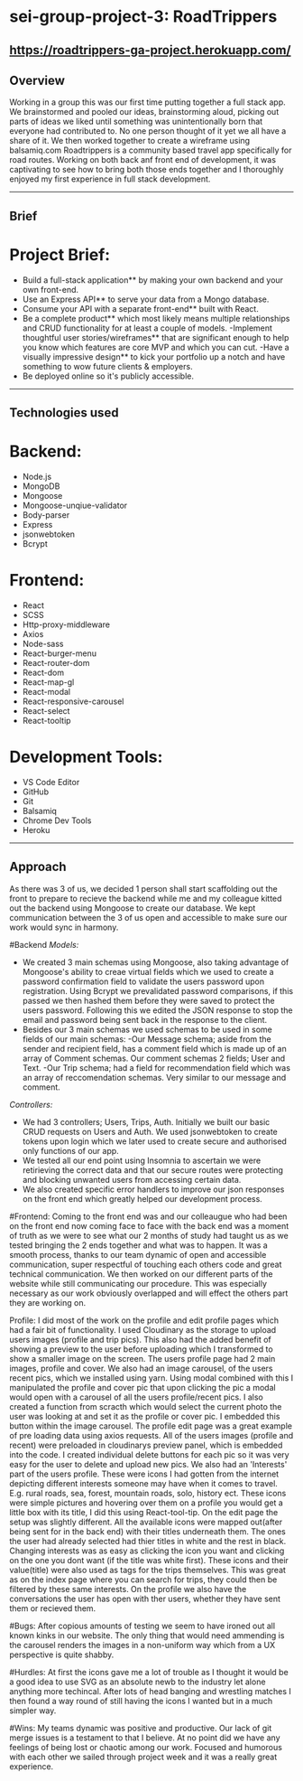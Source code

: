 # sei-group-project-3: RoadTrippers

## https://roadtrippers-ga-project.herokuapp.com/

## Overview

Working in a group this was our first time putting together a full stack app. We brainstormed and pooled our ideas, brainstorming aloud, picking out parts of ideas we liked until something was unintentionally born that everyone had contributed to. No one person thought of it yet we all have a share of it.
We then worked together to create a wireframe using balsamiq.com
Roadtrippers is a community based travel app specifically for road routes.
Working on both back anf front end of development, it was captivating to see how to bring both those ends together and I thoroughly enjoyed my first experience in full stack development.

----------------

## Brief

# Project Brief:
- Build a full-stack application** by making your own backend and your own front-end.
- Use an Express API** to serve your data from a Mongo database.
- Consume your API with a separate front-end** built with React.
- Be a complete product** which most likely means multiple relationships and CRUD functionality for at least a couple of models.
-Implement thoughtful user stories/wireframes** that are significant enough to help you know which features are core MVP and which you can cut.
-Have a visually impressive design** to kick your portfolio up a notch and have something to wow future clients & employers.
- Be deployed online so it's publicly accessible.

--------------

## Technologies used
# Backend:
- Node.js
- MongoDB
- Mongoose
- Mongoose-unqiue-validator
- Body-parser
- Express
- jsonwebtoken
- Bcrypt

# Frontend:
- React
- SCSS
- Http-proxy-middleware
- Axios
- Node-sass
- React-burger-menu
- React-router-dom
- React-dom
- React-map-gl
- React-modal
- React-responsive-carousel
- React-select
- React-tooltip

# Development Tools:
- VS Code Editor
- GitHub
- Git
- Balsamiq
- Chrome Dev Tools
- Heroku

-----------------
## Approach
As there was 3 of us, we decided 1 person shall start scaffolding out the front to prepare to recieve the backend while me and my colleague kitted out the backend using Mongoose to create our database. We kept communication between the 3 of us open and accessible to make sure our work would sync in harmony.

#Backend
*Models:*

- We created 3 main schemas using Mongoose, also taking advantage of Mongoose's ability to creae virtual fields which we used to create a password confirmation field to validate the users password upon registration. Using Bcrypt we prevalidated password comparisons, if this passed we then hashed them before they were saved to protect the users password. Following this we edited the JSON response to stop the email and password being sent back in the response to the client.
- Besides our 3 main schemas we used schemas to be used in some fields of our main schemas:
-Our Message schema; aside from the sender and recipient field, has a comment field which is made up of an array of Comment schemas. Our comment schemas 2 fields; User and Text.
-Our Trip schema; had a field for recommendation field which was an array of reccomendation schemas. Very similar to our message and comment.

*Controllers:*
- We had 3 controllers; Users, Trips, Auth.
Initially we built our basic CRUD requests on Users and Auth. We used jsonwebtoken to create tokens upon login which we later used to create secure and authorised only functions of our app.
- We tested all our end point using Insomnia to ascertain we were retirieving the correct data and that our secure routes were protecting and blocking unwanted users from accessing certain data.
- We also created specific error handlers to improve our json responses on the front end which greatly helped our development process.

#Frontend:
Coming to the front end was and our colleaugue who had been on the front end now coming face to face with the back end was a moment of truth as we were to see what our 2 months of study had taught us as we tested bringing the 2 ends together and what was to happen. 
It was a smooth process, thanks to our team dynamic of open and accessible communication, super respectful of touching each others code and great technical communication. 
We then worked on our different parts of the website while still communicating our procedure. This was especially necessary as our work obviously overlapped and will effect the others part they are working on.

Profile:
I did most of the work on the profile and edit profile pages which had a fair bit of functionality.
I used Cloudinary as the storage to upload users images (profile and trip pics). This also had the added benefit of showing a preview to the user before uploading which I transformed to show a smaller image on the screen.
The users profile page had 2 main images, profile and cover. We also had an image carousel, of the users recent pics, which we installed using yarn. Using modal combined with this I manipulated the profile and cover pic that upon clicking the pic a modal would open with a carousel of  all the users profile/recent pics. I also created a function from scracth which would select the current photo the user was looking at and set it as the profile or cover pic. I embedded this button within the image carousel.
The profile edit page was a great example of pre loading data using axios requests. All of the users images (profile and recent) were preloaded in cloudinarys preview panel, which is embedded into the code. I created individual delete buttons for each pic so it was very easy for the user to delete and upload new pics. 
We also had an 'Interests' part of the users profile. 
These were icons I had gotten from the internet depicting different interests someone may have when it comes to travel. E.g. rural roads, sea, forest, mountain roads, solo, history ect. These icons were simple pictures and hovering over them on a profile you would get a little box with its title, I did this using React-tool-tip. On the edit page the setup was slightly different. All the available icons were mapped out(after being sent for in the back end) with their titles underneath them. The ones the user had already selected had thier titles in white and the rest in black. Changing interests was as easy as clicking the icon you want and clicking on the one you dont want (if the title was white first).
These icons and their value(title) were also used as tags for the trips themselves. This was great as on the index page where you can search for trips, they could then be filtered by these same interests.
On the profile we also have the conversations the user has open with ther users, whether they have sent them or recieved them. 

#Bugs:
After copious amounts of testing we seem to have ironed out all known kinks in our website. The only thing that would need ammending is the carousel renders the images in a non-uniform way which from a UX perspective is quite shabby.

#Hurdles:
At first the icons gave me a lot of trouble as I thought it would be a good idea to use SVG as an absolute newb to the industry let alone anything more techincal. After lots of head banging and wrestling matches I then found a way round of still having the icons I wanted but in a much simpler way.

#Wins:
My teams dynamic was positive and productive. Our lack of git merge issues is a testament to that I believe. At no point did we have any feelings of being lost or chaotic among our work. Focused and humorous with each other we sailed through project week and it was a really great experience.